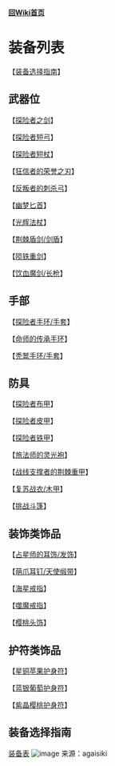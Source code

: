 [**回Wiki首页**](../README.md)
# 装备列表
【[装备选择指南](##装备选择指南)】
## 武器位

【[探险者之剑](探险者之剑.md)】   

【[探险者短弓](探险者短弓.md)】   

【[探险者短杖](探险者短杖.md)】   

【[狂信者的荣誉之刃](狂信者的荣誉之刃.md)】   

【[反叛者的刺杀弓](反叛者的刺杀弓.md)】    

【[幽梦匕首](幽梦匕首.md)】    

【[光辉法杖](光辉法杖.md)】     

【[荆棘盾剑/剑盾](荆棘盾剑.md)】    

【[陨铁重剑](陨铁重剑.md)】    

【[饮血魔剑/长枪](饮血魔剑.md)】    

## 手部

【[探险者手环/手套](探险者手环.md)】   

【[命师的传承手环](命师的传承手环.md)】    

【[秃鹫手环/手套](秃鹫手环.md)】    

## 防具

【[探险者布甲](探险者布甲.md)】   

【[探险者皮甲](探险者皮甲.md)】   

【[探险者铁甲](探险者铁甲.md)】   

【[旅法师的灵光袍](旅法师的灵光袍.md)】     

【[战线支撑者的荆棘重甲](战线支撑者的荆棘重甲.md)】    

【[复苏战衣/木甲](复苏战衣.md)】    

【[挑战斗篷](挑战斗篷.md)】    

## 装饰类饰品

【[占星师的耳饰/发饰](占星师的耳饰.md)】    

【[萌爪耳钉/天使缎带](萌爪耳钉.md)】    

【[海星戒指](海星戒指.md)】    

【[噬魔戒指](噬魔戒指.md)】    

【[樱桃头饰](樱桃头饰.md)】    

## 护符类饰品

【[星铜苹果护身符](苹果.md)】    

【[蓝银葡萄护身符](葡萄.md)】    

【[紫晶樱桃护身符](樱桃.md)】    

## 装备选择指南
[装备表](https://hazukikaguya-my.sharepoint.com/:x:/g/personal/hazukikaguya_office_inari_site/EfbRJ5KtOspKjfnbAjkT_0EBS9YAcHEh68-6XLvtCL5PoA?e=LusGP9) 
![image](https://user-images.githubusercontent.com/35645329/193932557-2fdb20b6-55e2-47dc-96b2-4d37fdb03615.png)
来源：agaisiki  
